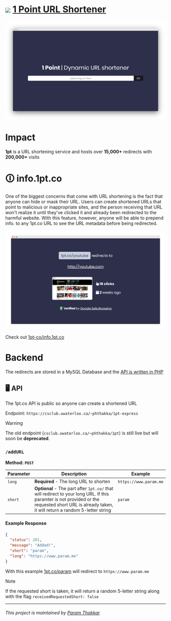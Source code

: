 # <img align="center" width="50" src="https://raw.githubusercontent.com/paramt/1pt/master/resources/favicon/android-chrome-512x512.png">  [1 Point URL Shortener](https://www.1pt.co)

[![Screenshot](public/assets/screenshot.png)](https://1pt.co)

# Impact
**1pt** is a URL shortening service and hosts over **15,000+** redirects with **200,000+** visits

# 🛈 info.1pt.co
One of the biggest concerns that come with URL shortening is the fact that anyone can hide or mask their URL. Users can create shortened URLs that point to malicious or inappropriate sites, and the person receiving that URL won't realize it until they've clicked it and already been redirected to the harmful website. With this feature, however, anyone will be able to prepend info. to any 1pt.co URL to see the URL metadata before being redirected.

[![Screenshot](public/assets/info-screenshot.png)](https://1pt.co)

Check out [1pt-co/info.1pt.co](https://github.com/1pt-co/info.1pt.co)

# Backend

The redirects are stored in a MySQL Database and the [API is written in PHP](https://github.com/1pt-co/api.1pt.co)

## 🖥️ API

The 1pt.co API is public so anyone can create a shortened URL

Endpoint: `https://csclub.uwaterloo.ca/~phthakka/1pt-express`

> [!WARNING]
> The old endpoint (`csclub.uwaterloo.ca/~phthakka/1pt`) is still live but will soon be **deprecated**.

### `/addURL`

**Method: `POST`**

| Parameter | Description | Example |
| --------- | ----------- | ------- |
| `long` | **Required** - The long URL to shorten | `https://www.param.me` |
| `short` | **Optional** - The part after `1pt.co/` that will redirect to your long URL. If this paramter is not provided or the requested short URL is already taken, it will return a random 5-letter string | `param` |

#### Example Response

```json
{
  "status": 201,
  "message": "Added!",
  "short": "param",
  "long": "https://www.param.me"
}
```

With this example [1pt.co/param](https://www.param.me) will redirect to `https://www.param.me`

> [!NOTE]
> If the requested short is taken, it will return a random 5-letter string along with the flag `receivedRequestedShort: false`

-----
###### This project is maintained by [Param Thakkar](https://www.param.me)
